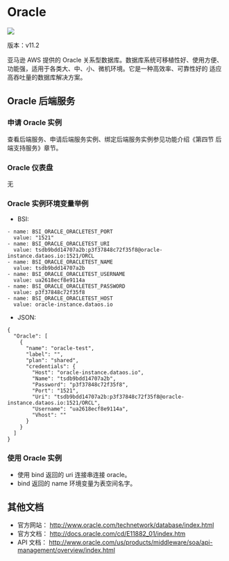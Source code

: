 # Oracle

![](img/Oracle.gif) 

版本：v11.2

亚马逊 AWS 提供的 Oracle 关系型数据库。数据库系统可移植性好、使用方便、功能强，适用于各类大、中、小、微机环境。它是一种高效率、可靠性好的 适应高吞吐量的数据库解决方案。

## Oracle 后端服务

### 申请 Oracle 实例

查看后端服务、申请后端服务实例、绑定后端服务实例参见功能介绍《第四节 后端支持服务》章节。

### Oracle 仪表盘

无

### Oracle 实例环境变量举例

- BSI:

```
- name: BSI_ORACLE_ORACLETEST_PORT
  value: "1521"- name: BSI_ORACLE_ORACLETEST_URI  value: tsdb9bdd14707a2b:p3f37848c72f35f8@oracle-instance.dataos.io:1521/ORCL- name: BSI_ORACLE_ORACLETEST_NAME  value: tsdb9bdd14707a2b- name: BSI_ORACLE_ORACLETEST_USERNAME  value: ua2618ecf8e9114a- name: BSI_ORACLE_ORACLETEST_PASSWORD  value: p3f37848c72f35f8- name: BSI_ORACLE_ORACLETEST_HOST  value: oracle-instance.dataos.io
```

- JSON:

```
{
  "Oracle": [
    {
      "name": "oracle-test", 
      "label": "", 
      "plan": "shared", 
      "credentials": {
        "Host": "oracle-instance.dataos.io", 
        "Name": "tsdb9bdd14707a2b", 
        "Password": "p3f37848c72f35f8", 
        "Port": "1521", 
        "Uri": "tsdb9bdd14707a2b:p3f37848c72f35f8@oracle-instance.dataos.io:1521/ORCL", 
        "Username": "ua2618ecf8e9114a", 
        "Vhost": ""
      }
    }
  ]
}
```

### 使用 Oracle 实例

- 使用 bind 返回的 uri 连接串连接 oracle。- bind 返回的 name 环境变量为表空间名字。

## 其他文档

- 官方网站： http://www.oracle.com/technetwork/database/index.html- 官方文档： http://docs.oracle.com/cd/E11882_01/index.htm- API 文档： http://www.oracle.com/us/products/middleware/soa/api-management/overview/index.html